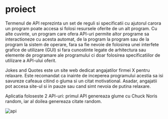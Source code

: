 # proiect

  Termenul de API reprezinta un set de reguli si specificatii cu ajutorul carora un program poate accesa si folosi resursele oferite de
un alt program. Cu alte cuvinte, un program care ofera API-uri permite altor programe sa interactioneze cu acesta automat, de la program
la program sau de la program la sistem de operare, fara sa fie nevoie de folosirea unei interfete grafice de utilizare (GUI) si fara
cunostinte legate de arhitectura sau elemente de programare ale programului ci doar folosirea specificatiilor de utilizare a API-ului
oferit.

  Jokes and Quotes este un site web dedicat angajatilor firmei X pentru relaxare. Este recomandat ca inainte de inceperea programului
acestia sa isi savureze cafeaua citind o gluma si un citat motivational. Asadar, angajatii pot accesa site-ul si in pauze sau cand simt
nevoia de putina relaxare.

  Aplicatia foloseste 2 API-uri: primul API genereaza glume cu Chuck Noris random, iar al doilea genereaza citate random.


![api](https://user-images.githubusercontent.com/83643518/117571351-e0722900-b0d6-11eb-8b33-7c9392a397d4.JPG)
